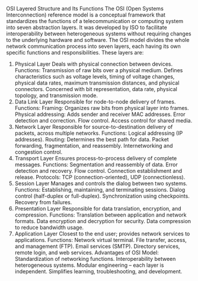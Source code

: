 OSI Layered Structure and Its Functions
The OSI (Open Systems Interconnection) reference model is a conceptual framework that standardizes the functions of a telecommunication or computing system into seven abstraction layers. It was developed by ISO to facilitate interoperability between heterogeneous systems without requiring changes to the underlying hardware and software.
The OSI model divides the whole network communication process into seven layers, each having its own specific functions and responsibilities. These layers are:

1. Physical Layer
   Deals with physical connection between devices.
   Functions:
   Transmission of raw bits over a physical medium.
   Defines characteristics such as voltage levels, timing of voltage changes, physical data rates, maximum transmission distances, and physical connectors.
   Concerned with bit representation, data rate, physical topology, and transmission mode.
2. Data Link Layer
   Responsible for node-to-node delivery of frames.
   Functions:
   Framing: Organizes raw bits from physical layer into frames.
   Physical addressing: Adds sender and receiver MAC addresses.
   Error detection and correction.
   Flow control.
   Access control for shared media.
3. Network Layer
   Responsible for source-to-destination delivery of packets, across multiple networks.
   Functions:
   Logical addressing (IP addresses).
   Routing: Determines the best path for data.
   Packet forwarding, fragmentation, and reassembly.
   Internetworking and congestion control.
4. Transport Layer
   Ensures process-to-process delivery of complete messages.
   Functions:
   Segmentation and reassembly of data.
   Error detection and recovery.
   Flow control.
   Connection establishment and release.
   Protocols: TCP (connection-oriented), UDP (connectionless).
5. Session Layer
   Manages and controls the dialog between two systems.
   Functions:
   Establishing, maintaining, and terminating sessions.
   Dialog control (half-duplex or full-duplex).
   Synchronization using checkpoints.
   Recovery from failures.
6. Presentation Layer
   Responsible for data translation, encryption, and compression.
   Functions:
   Translation between application and network formats.
   Data encryption and decryption for security.
   Data compression to reduce bandwidth usage.
7. Application Layer
   Closest to the end user; provides network services to applications.
   Functions:
   Network virtual terminal.
   File transfer, access, and management (FTP).
   Email services (SMTP).
   Directory services, remote login, and web services.
   Advantages of OSI Model:
   Standardization of networking functions.
   Interoperability between heterogeneous systems.
   Modular engineering – each layer is independent.
   Simplifies learning, troubleshooting, and development.
